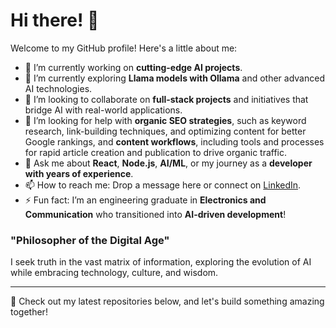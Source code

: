 # Hi there! 👋

Welcome to my GitHub profile! Here's a little about me:

- 🔭 I’m currently working on **cutting-edge AI projects**.
- 🌱 I’m currently exploring **Llama models with Ollama** and other advanced AI technologies.
- 👯 I’m looking to collaborate on **full-stack projects** and initiatives that bridge AI with real-world applications.
- 🤔 I’m looking for help with **organic SEO strategies**, such as keyword research, link-building techniques, and optimizing content for better Google rankings, and **content workflows**, including tools and processes for rapid article creation and publication to drive organic traffic.
- 💬 Ask me about **React**, **Node.js**, **AI/ML**, or my journey as a **developer with years of experience**.
- 📫 How to reach me: Drop a message here or connect on [LinkedIn](https://www.linkedin.com/in/your-profile).
- ⚡ Fun fact: I’m an engineering graduate in **Electronics and Communication** who transitioned into **AI-driven development**!

### "Philosopher of the Digital Age"

I seek truth in the vast matrix of information, exploring the evolution of AI while embracing technology, culture, and wisdom.

---

🚀 Check out my latest repositories below, and let's build something amazing together!
